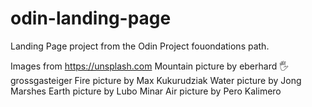 # odin-landing-page
Landing Page project from the Odin Project fouondations path.

Images from https://unsplash.com
Mountain picture by eberhard 🖐 grossgasteiger
Fire picture by Max Kukurudziak
Water picture by Jong Marshes
Earth picture by Lubo Minar
Air picture by Pero Kalimero